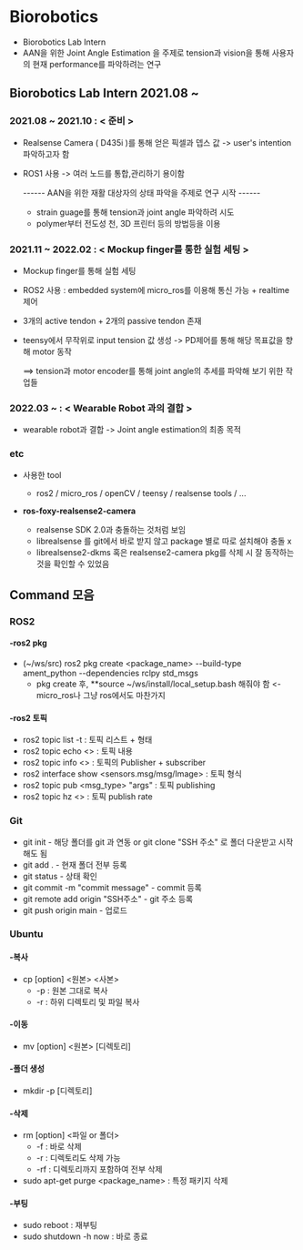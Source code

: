 # Biorobotics
- Biorobotics Lab Intern
- AAN을 위한 Joint Angle Estimation 을 주제로 tension과 vision을 통해 사용자의 현재 performance를 파악하려는 연구


## Biorobotics Lab Intern 2021.08 ~
### 2021.08 ~ 2021.10 : < 준비 >
* Realsense Camera ( D435i )를 통해 얻은 픽셀과 뎁스 값 -> user's intention 파악하고자 함
* ROS1 사용 -> 여러 노드를 통합,관리하기 용이함

  ------ AAN을 위한 재활 대상자의 상태 파악을 주제로 연구 시작 ------
  * strain guage를 통해 tension과 joint angle 파악하려 시도
  * polymer부터 전도성 천, 3D 프린터 등의 방법등을 이용

### 2021.11 ~ 2022.02 : < Mockup finger를 통한 실험 세팅 >
* Mockup finger를 통해 실험 세팅
* ROS2 사용 : embedded system에 micro_ros를 이용해 통신 가능 + realtime 제어
* 3개의 active tendon + 2개의 passive tendon 존재
* teensy에서 무작위로 input tension 값 생성 -> PD제어를 통해 해당 목표값을 향해 motor 동작
  
  ==> tension과 motor encoder를 통해 joint angle의 추세를 파악해 보기 위한 작업들

### 2022.03 ~ : < Wearable Robot 과의 결합 >
* wearable robot과 결합 -> Joint angle estimation의 최종 목적

### etc
* 사용한 tool
  * ros2 / micro_ros / openCV / teensy / realsense tools / ...

* **ros-foxy-realsense2-camera**
  * realsense SDK 2.0과 충돌하는 것처럼 보임
  * librealsense 를 git에서 바로 받지 않고 package 별로 따로 설치해야 충돌 x
  * librealsense2-dkms 혹은 realsense2-camera pkg를 삭제 시 잘 동작하는 것을 확인할 수 있었음


## Command 모음
### ROS2
#### -ros2 pkg
* (~/ws/src) ros2 pkg create <package_name> --build-type ament_python --dependencies rclpy std_msgs
  * pkg create 후, **source ~/ws/install/local_setup.bash 해줘야 함 <- micro_ros나 그냥 ros에서도 마찬가지

#### -ros2 토픽  
* ros2 topic list -t : 토픽 리스트 + 형태  
* ros2 topic echo <> : 토픽 내용  
* ros2 topic info <> : 토픽의 Publisher + subscriber  
* ros2 interface show <sensors.msg/msg/Image> : 토픽 형식  
* ros2 topic pub <topic name> <msg_type> "args" : 토픽 publishing  
* ros2 topic hz <> : 토픽 publish rate  

### Git  
* git init - 해당 폴더를 git 과 연동 or git clone "SSH 주소" 로 폴더 다운받고 시작해도 됨  
* git add . - 현재 폴더 전부 등록  
* git status - 상태 확인  
* git commit -m "commit message" - commit 등록  
* git remote add origin "SSH주소" - git 주소 등록  
* git push origin main - 업로드  

### Ubuntu  
#### -복사
* cp [option] <원본> <사본>  
  * -p : 원본 그대로 복사  
  * -r : 하위 디렉토리 및 파일 복사  
  
#### -이동
* mv [option] <원본> [디렉토리]  

#### -폴더 생성
* mkdir -p [디렉토리]  

#### -삭제
* rm [option] <파일 or 폴더>  
  * -f : 바로 삭제
  * -r : 디렉토리도 삭제 가능
  * -rf : 디렉토리까지 포함하여 전부 삭제
* sudo apt-get purge <package_name> : 특정 패키지 삭제

#### -부팅
* sudo reboot : 재부팅
* sudo shutdown -h now : 바로 종료
